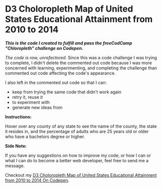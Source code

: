 # D3 Choloropleth Map of United States Educational Attainment from 2010 to 2014

*__This is the code I created to fulfill and pass the freeCodCamp "Chloropleth" challenge on Codepen.__*

*The code is raw, unrefactored.* Since this was a code challenge I was trying to complete, I didn't delete the commented out code because I was more concerned with learning, experimenting, and completing the challenge than commented out code affecting the code's appearance. 

I also left in the commented out code so that I can:
* keep from trying the same code that didn't work again
* retry it, reuse it
* to experiment with
* generate new ideas from

**Instructions:** 

Hover over any county of any state to see the name of the county, the state it resides in, and the percentage of adults who are 25 years old or older who have a bachelors degree or higher.

**Side Note:** 

If you have any suggestions on how to improve my code; or how I can or what I can do to become a better web developer, feel free to send me a message. 

Checkout my [D3 Choloropleth Map of United States Educational Attainment from 2010 to 2014 On Codepen](https://codepen.io/nwbnwb/full/MWewKme).

